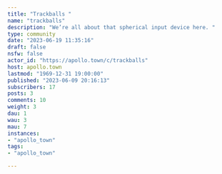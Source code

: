 ```yaml
---
title: "Trackballs " 
name: "trackballs"
description: "We’re all about that spherical input device here. "
type: community
date: "2023-06-19 11:35:16"
draft: false
nsfw: false
actor_id: "https://apollo.town/c/trackballs"
host: apollo.town
lastmod: "1969-12-31 19:00:00"
published: "2023-06-09 20:16:13"
subscribers: 17
posts: 3
comments: 10
weight: 3
dau: 1
wau: 3
mau: 7
instances:
- "apollo_town"
tags: 
- "apollo_town"

---
```

